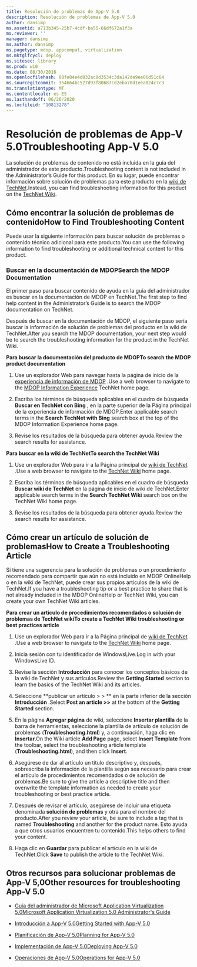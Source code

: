 ```yaml
---
title: Resolución de problemas de App-V 5.0
description: Resolución de problemas de App-V 5.0
author: dansimp
ms.assetid: a713b345-25b7-4cdf-ba55-66df672a1f3a
ms.reviewer: ''
manager: dansimp
ms.author: dansimp
ms.pagetype: mdop, appcompat, virtualization
ms.mktglfcycl: deploy
ms.sitesec: library
ms.prod: w10
ms.date: 08/30/2016
ms.openlocfilehash: 88fe84e4d832ac8d3534c3da142de9ee06d51c64
ms.sourcegitcommit: 354664bc527d93f80687cd2eba70d1eea024c7c3
ms.translationtype: MT
ms.contentlocale: es-ES
ms.lasthandoff: 06/26/2020
ms.locfileid: "10813278"
---
```

# <span data-ttu-id="f5846-103">Resolución de problemas de App-V 5.0</span><span class="sxs-lookup"><span data-stu-id="f5846-103">Troubleshooting App-V 5.0</span></span>


<span data-ttu-id="f5846-104">La solución de problemas de contenido no está incluida en la guía del administrador de este producto.</span><span class="sxs-lookup"><span data-stu-id="f5846-104">Troubleshooting content is not included in the Administrator’s Guide for this product.</span></span> <span data-ttu-id="f5846-105">En su lugar, puede encontrar información sobre solución de problemas para este producto en la [wiki de TechNet](https://go.microsoft.com/fwlink/p/?LinkId=224905).</span><span class="sxs-lookup"><span data-stu-id="f5846-105">Instead, you can find troubleshooting information for this product on the [TechNet Wiki](https://go.microsoft.com/fwlink/p/?LinkId=224905).</span></span>

## <span data-ttu-id="f5846-106">Cómo encontrar la solución de problemas de contenido</span><span class="sxs-lookup"><span data-stu-id="f5846-106">How to Find Troubleshooting Content</span></span>


<span data-ttu-id="f5846-107">Puede usar la siguiente información para buscar solución de problemas o contenido técnico adicional para este producto.</span><span class="sxs-lookup"><span data-stu-id="f5846-107">You can use the following information to find troubleshooting or additional technical content for this product.</span></span>

### <span data-ttu-id="f5846-108">Buscar en la documentación de MDOP</span><span class="sxs-lookup"><span data-stu-id="f5846-108">Search the MDOP Documentation</span></span>

<span data-ttu-id="f5846-109">El primer paso para buscar contenido de ayuda en la guía del administrador es buscar en la documentación de MDOP en TechNet.</span><span class="sxs-lookup"><span data-stu-id="f5846-109">The first step to find help content in the Administrator’s Guide is to search the MDOP documentation on TechNet.</span></span>

<span data-ttu-id="f5846-110">Después de buscar en la documentación de MDOP, el siguiente paso sería buscar la información de solución de problemas del producto en la wiki de TechNet.</span><span class="sxs-lookup"><span data-stu-id="f5846-110">After you search the MDOP documentation, your next step would be to search the troubleshooting information for the product in the TechNet Wiki.</span></span>

**<span data-ttu-id="f5846-111">Para buscar la documentación del producto de MDOP</span><span class="sxs-lookup"><span data-stu-id="f5846-111">To search the MDOP product documentation</span></span>**

1.  <span data-ttu-id="f5846-112">Use un explorador Web para navegar hasta la página de inicio de la [experiencia de información de MDOP](https://go.microsoft.com/fwlink/?LinkId=236032) .</span><span class="sxs-lookup"><span data-stu-id="f5846-112">Use a web browser to navigate to the [MDOP Information Experience](https://go.microsoft.com/fwlink/?LinkId=236032) TechNet home page.</span></span>

2.  <span data-ttu-id="f5846-113">Escriba los términos de búsqueda aplicables en el cuadro de búsqueda **Buscar en TechNet con Bing** , en la parte superior de la Página principal de la experiencia de información de MDOP.</span><span class="sxs-lookup"><span data-stu-id="f5846-113">Enter applicable search terms in the **Search TechNet with Bing** search box at the top of the MDOP Information Experience home page.</span></span>

3.  <span data-ttu-id="f5846-114">Revise los resultados de la búsqueda para obtener ayuda.</span><span class="sxs-lookup"><span data-stu-id="f5846-114">Review the search results for assistance.</span></span>

**<span data-ttu-id="f5846-115">Para buscar en la wiki de TechNet</span><span class="sxs-lookup"><span data-stu-id="f5846-115">To search the TechNet Wiki</span></span>**

1.  <span data-ttu-id="f5846-116">Use un explorador Web para ir a la Página principal de [wiki de TechNet](https://go.microsoft.com/fwlink/p/?LinkId=224905) .</span><span class="sxs-lookup"><span data-stu-id="f5846-116">Use a web browser to navigate to the [TechNet Wiki](https://go.microsoft.com/fwlink/p/?LinkId=224905) home page.</span></span>

2.  <span data-ttu-id="f5846-117">Escriba los términos de búsqueda aplicables en el cuadro de búsqueda **Buscar wiki de TechNet** en la página de inicio de wiki de TechNet.</span><span class="sxs-lookup"><span data-stu-id="f5846-117">Enter applicable search terms in the **Search TechNet Wiki** search box on the TechNet Wiki home page.</span></span>

3.  <span data-ttu-id="f5846-118">Revise los resultados de la búsqueda para obtener ayuda.</span><span class="sxs-lookup"><span data-stu-id="f5846-118">Review the search results for assistance.</span></span>

## <span data-ttu-id="f5846-119">Cómo crear un artículo de solución de problemas</span><span class="sxs-lookup"><span data-stu-id="f5846-119">How to Create a Troubleshooting Article</span></span>


<span data-ttu-id="f5846-120">Si tiene una sugerencia para la solución de problemas o un procedimiento recomendado para compartir que aún no está incluido en MDOP OnlineHelp o en la wiki de TechNet, puede crear sus propios artículos de la wiki de TechNet.</span><span class="sxs-lookup"><span data-stu-id="f5846-120">If you have a troubleshooting tip or a best practice to share that is not already included in the MDOP OnlineHelp or TechNet Wiki, you can create your own TechNet Wiki articles.</span></span>

**<span data-ttu-id="f5846-121">Para crear un artículo de procedimientos recomendados o solución de problemas de TechNet wiki</span><span class="sxs-lookup"><span data-stu-id="f5846-121">To create a TechNet Wiki troubleshooting or best practices article</span></span>**

1.  <span data-ttu-id="f5846-122">Use un explorador Web para ir a la Página principal de [wiki de TechNet](https://go.microsoft.com/fwlink/p/?LinkId=224905) .</span><span class="sxs-lookup"><span data-stu-id="f5846-122">Use a web browser to navigate to the [TechNet Wiki](https://go.microsoft.com/fwlink/p/?LinkId=224905) home page.</span></span>

2.  <span data-ttu-id="f5846-123">Inicia sesión con tu identificador de WindowsLive.</span><span class="sxs-lookup"><span data-stu-id="f5846-123">Log in with your WindowsLive ID.</span></span>

3.  <span data-ttu-id="f5846-124">Revise la sección **Introducción** para conocer los conceptos básicos de la wiki de TechNet y sus artículos.</span><span class="sxs-lookup"><span data-stu-id="f5846-124">Review the **Getting Started** section to learn the basics of the TechNet Wiki and its articles.</span></span>

4.  <span data-ttu-id="f5846-125">Seleccione \*\*publicar un artículo &gt; &gt; \*\* en la parte inferior de la sección **Introducción** .</span><span class="sxs-lookup"><span data-stu-id="f5846-125">Select **Post an article &gt;&gt;** at the bottom of the **Getting Started** section.</span></span>

5.  <span data-ttu-id="f5846-126">En la página **Agregar página** de wiki, seleccione **Insertar plantilla** de la barra de herramientas, seleccione la plantilla de artículo de solución de problemas (**Troubleshooting.html**) y, a continuación, haga clic en **Insertar**.</span><span class="sxs-lookup"><span data-stu-id="f5846-126">On the Wiki article **Add Page** page, select **Insert Template** from the toolbar, select the troubleshooting article template (**Troubleshooting.html**), and then click **Insert**.</span></span>

6.  <span data-ttu-id="f5846-127">Asegúrese de dar al artículo un título descriptivo y, después, sobrescriba la información de la plantilla según sea necesario para crear el artículo de procedimientos recomendados o de solución de problemas.</span><span class="sxs-lookup"><span data-stu-id="f5846-127">Be sure to give the article a descriptive title and then overwrite the template information as needed to create your troubleshooting or best practice article.</span></span>

7.  <span data-ttu-id="f5846-128">Después de revisar el artículo, asegúrese de incluir una etiqueta denominada **solución de problemas** y otra para el nombre del producto.</span><span class="sxs-lookup"><span data-stu-id="f5846-128">After you review your article, be sure to include a tag that is named **Troubleshooting** and another for the product name.</span></span> <span data-ttu-id="f5846-129">Esto ayuda a que otros usuarios encuentren tu contenido.</span><span class="sxs-lookup"><span data-stu-id="f5846-129">This helps others to find your content.</span></span>

8.  <span data-ttu-id="f5846-130">Haga clic en **Guardar** para publicar el artículo en la wiki de TechNet.</span><span class="sxs-lookup"><span data-stu-id="f5846-130">Click **Save** to publish the article to the TechNet Wiki.</span></span>

## <span data-ttu-id="f5846-131">Otros recursos para solucionar problemas de App-V 5,0</span><span class="sxs-lookup"><span data-stu-id="f5846-131">Other resources for troubleshooting App-V 5.0</span></span>


-   [<span data-ttu-id="f5846-132">Guía del administrador de Microsoft Application Virtualization 5,0</span><span class="sxs-lookup"><span data-stu-id="f5846-132">Microsoft Application Virtualization 5.0 Administrator's Guide</span></span>](microsoft-application-virtualization-50-administrators-guide.md)

-   [<span data-ttu-id="f5846-133">Introducción a App-V 5.0</span><span class="sxs-lookup"><span data-stu-id="f5846-133">Getting Started with App-V 5.0</span></span>](getting-started-with-app-v-50--rtm.md)

-   [<span data-ttu-id="f5846-134">Planificación de App-V 5.0</span><span class="sxs-lookup"><span data-stu-id="f5846-134">Planning for App-V 5.0</span></span>](planning-for-app-v-50-rc.md)

-   [<span data-ttu-id="f5846-135">Implementación de App-V 5.0</span><span class="sxs-lookup"><span data-stu-id="f5846-135">Deploying App-V 5.0</span></span>](deploying-app-v-50.md)

-   [<span data-ttu-id="f5846-136">Operaciones de App-V 5.0</span><span class="sxs-lookup"><span data-stu-id="f5846-136">Operations for App-V 5.0</span></span>](operations-for-app-v-50.md)






 

 





